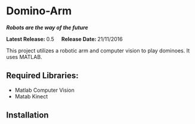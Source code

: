 # Domino-Arm

<b><i>Robots are the way of the future</i></b>

<b>Latest Release: </b> 0.5 &nbsp; &nbsp; <b>Release Date: </b> 21/11/2016

This project utilizes a robotic arm and computer vision to play dominoes. It uses MATLAB.

## Required Libraries:
- Matlab Computer Vision
- Matab Kinect

## Installation

